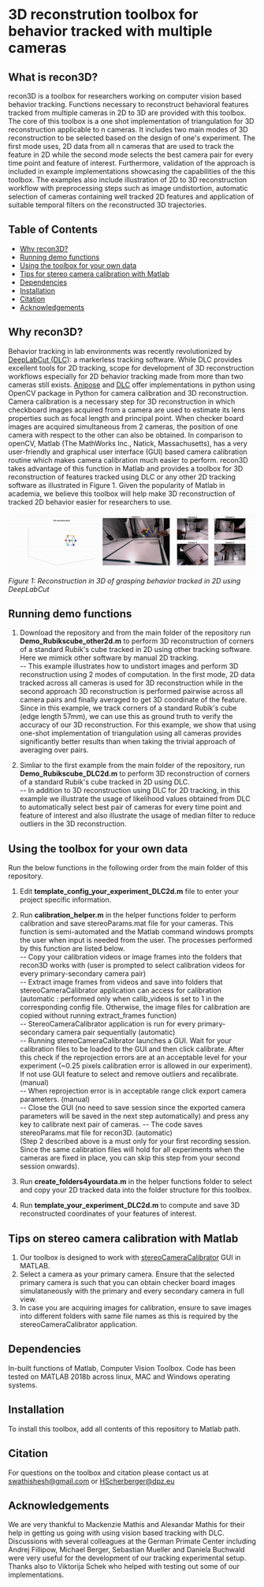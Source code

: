 # 3D reconstrution toolbox for behavior tracked with multiple cameras 

## What is recon3D?<br/>
recon3D is a toolbox for researchers working on computer vision based behavior tracking. Functions necessary to reconstruct behavioral features tracked from multiple cameras in 2D to 3D are provided with this toolbox. The core of this toolbox is a one shot implementation of triangulation for 3D reconstruction applicable to n cameras. It includes two main modes of 3D reconstruction to be selected based on the design of one's experiment.  The first mode uses, 2D data from all n cameras that are used to track the feature in 2D while the second mode selects the best camera pair for every time point and feature of interest. Furthermore, validation of the approach is included in example implementations showcasing the capabilities of the this toolbox. The examples also include illustration of 2D to 3D reconstruction workflow with preprocessing steps such as image undistortion, automatic selection of cameras containing well tracked 2D features and application of suitable temporal filters on the reconstructed 3D trajectories.

## Table of Contents
  * [Why recon3D?](#Why-recon3D)
  * [Running demo functions](#Running-demo-functions)
  * [Using the toolbox for your own data](#Using-the-toolbox-for-your-own-data)
  * [Tips for stereo camera calibration with Matlab](#tips-on-stereo-camera-calibration-with-Matlab)
  * [Dependencies](#dependencies)
  * [Installation](#installation)
  * [Citation](#citation)
  * [Acknowledgements](#acknowledgements)

## Why recon3D?

Behavior tracking in lab environments was recently revolutionized by [DeepLabCut (DLC)](https://github.com/AlexEMG/DeepLabCut): a markerless tracking software.
While DLC provides excellent tools for 2D tracking, scope for development of 3D reconstruction workflows especially for 2D behavior tracking made from more than two cameras still exists. [Anipose](https://github.com/lambdaloop/anipose) and [DLC](https://www.nature.com/articles/s41596-019-0176-0) offer implementations in python using OpenCV package in Python for camera calibration and 3D reconstruction. Camera calibration is a necessary step for 3D reconstruction in which checkboard images acquired from a camera are used to estimate its lens properties such as focal length and principal point. When checker board images are acquired simultaneous from 2 cameras, the position of one camera with respect to the other can also be obtained. In comparison to openCV, Matlab (The MathWorks Inc., Natick, Massachusetts), has a very user-friendly and graphical user interface (GUI) based camera calibration routine which makes camera calibration much easier to perform. recon3D takes advantage of this function in Matlab and provides a toolbox for 3D reconstruction of features tracked using DLC or any other 2D tracking software as illustrated in Figure 1. Given the popularity of Matlab in academia, we believe this toolbox will help make 3D reconstruction of tracked 2D behavior easier for researchers to use.

![](ExampleCube_2Dto3D.gif)<br/>
*Figure 1: Reconstruction in 3D of grasping behavior tracked in 2D using DeepLabCut*


## Running demo functions
1) Download the repository and from the main folder of the repository run **Demo_Rubikscube_other2d.m** to perform 3D reconstruction of corners of a standard Rubik's cube tracked in 2D using other tracking software. Here we mimick other software by manual 2D tracking. <br/>
-- This example illustrates how to undistort images and perform 3D reconstruction using 2 modes of computation. In the first mode, 2D data tracked across all cameras is used for 3D reconstruction while in the second approach 3D reconstruction is performed pairwise across all camera pairs and finally averaged to get 3D coordinate of the feature. Since in this example, we track corners of a standard Rubik's cube (edge length 57mm), we can use this as ground truth to verify the accuracy of our 3D reconstruction. For this example, we show that using one-shot implementation of triangulation using all cameras provides significantly better results than when taking the trivial approach of averaging over pairs.

2) Simliar to the first example from the main folder of the repository, run **Demo_Rubikscube_DLC2d.m** to perform 3D reconstruction of corners of a standard Rubik's cube tracked in 2D using DLC.  <br/>
-- In addition to 3D reconstruction using DLC for 2D tracking, in this example we illustrate the usage of likelihood values obtained from DLC to automatically select best pair of cameras for every time point and feature of interest and also illustrate the usage of median filter to reduce outliers in the 3D reconstruction.


## Using the toolbox for your own data

Run the below functions in the following order from the main folder of this repository. <br/>

1) Edit **template_config_your_experiment_DLC2d.m** file to enter your project specific information. <br/>

2) Run **calibration_helper.m** in the helper functions folder to perform calibration and save stereoParams.mat file for your cameras. This function is semi-automated and the Matlab command windows prompts the user when input is needed from the user. The processes performed by this function are listed below. <br/>
-- Copy your calibration videos or image frames into the folders that recon3D works with (user is prompted to select calibration videos for every primary-secondary camera pair) <br/>
-- Extract image frames from videos and save into folders that stereoCameraCalibrator application can access for calibration (automatic : performed only when calib_videos is set to 1 in the corresponding config file. Otherwise, the image files for calibration are copied without running extract_frames function) <br/>
-- StereoCameraCalibrator application is run for every primary-secondary camera pair sequentially (automatic) <br/>
-- Running stereoCameraCalibrator launches a GUI. Wait for your calibration files to be loaded to the GUI and then click calibrate. After this check if the reprojection errors are at an acceptable level for your experiment (~0.25 pixels calibration error is allowed in our experiment). If not use GUI feature to select and remove outliers and recalibrate. (manual) <br/>
-- When reprojection error is in acceptable range click export camera parameters. (manual) <br>
-- Close the GUI (no need to save session since the exported camera parameters will be saved in the next step automatically) and press any key to calibrate next pair of cameras.
-- The code saves stereoParams.mat file for recon3D. (automatic) <br>
(Step 2 described above is a must only for your first recording session.
Since the same calibration files will hold for all experiments when the cameras are fixed in place, you can skip this step from your second session onwards). <br/>

3) Run **create_folders4yourdata.m** in the helper functions folder to select and copy your 2D tracked data into the folder structure for this toolbox. <br/>

4) Run **template_your_experiment_DLC2d.m** to compute and save 3D reconstructed coordinates of your features of interest.<br/>


## Tips on stereo camera calibration with Matlab
1) Our toolbox is designed to work with [stereoCameraCalibrator](https://www.mathworks.com/help/vision/ug/stereo-camera-calibrator-app.html) GUI in MATLAB.
2) Select a camera as your primary camera. Ensure that the selected primary camera is such that you can obtain checker board images simulataneously with the primary and every secondary camera in full view. 
3) In case you are acquiring images for calibration, ensure to save images into different folders with same file names as this is required by the stereoCameraCalibrator application.


## Dependencies 
In-built functions of Matlab, Computer Vision Toolbox. Code has been tested on MATLAB 2018b across linux, MAC and Windows operating systems.

## Installation
To install this toolbox, add all contents of this repository to Matlab path. 

## Citation
For questions on the toolbox and citation please contact us at swathishesh@gmail.com or HScherberger@dpz.eu


## Acknowledgements
We are very thankful to Mackenzie Mathis and Alexandar Mathis for their help in getting us going with using vision based tracking with DLC. Discussions with several colleagues at the German Primate Center including Andrej Fillipow, Michael Berger, Sebastian Mueller and Daniela Buchwald were very useful for the development of our tracking experimental setup. Thanks also to Viktorija Schek who helped with testing out some of our implementations. 

